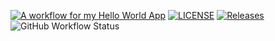 [![A workflow for my Hello World App](https://github.com/40794416ChamMyaeZin/sem/actions/workflows/main.yml/badge.svg)](https://github.com/40794416ChamMyaeZin/sem/actions/workflows/main.yml)
[![LICENSE](https://img.shields.io/github/license/40794416ChamMyaeZin/sem.svg?style=flat-square)](https://github.com/40794416ChamMyaeZin/sem/blob/master/LICENSE)
[![Releases](https://img.shields.io/github/release/40794416ChamMyaeZin/sem/all.svg?style=flat-square)](https://github.com/40794416ChamMyaeZin/sem/releases)
![GitHub Workflow Status](https://img.shields.io/github/actions/workflow/status/40794416ChamMyaeZin/sem/main.yml?branch=develop&style=flat-square&label=Develop%20Build)